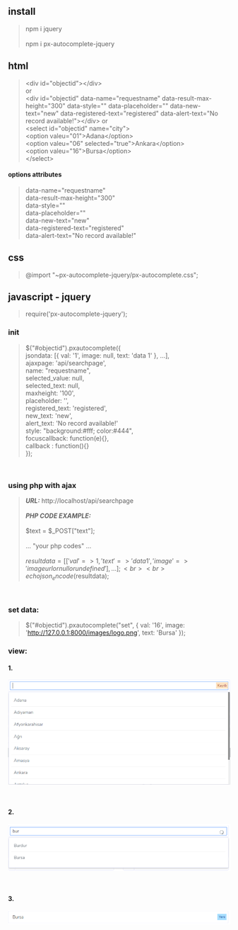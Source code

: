 
## install
> npm i jquery <br><br>
> npm i px-autocomplete-jquery


## html
> \<div id="objectid"\>\</div\><br>
> or<br>
> \<div id="objectid" data-name="requestname" data-result-max-height="300" data-style="" data-placeholder="" data-new-text="new" data-registered-text="registered" data-alert-text="No record available!"\>\</div\>
> or<br>
> \<select id="objectid" name="city"\><br>
>   \<option valeu="01"\>Adana\</option\><br>
>   \<option valeu="06" selected="true"\>Ankara\</option\><br>
>   \<option valeu="16"\>Bursa\</option\><br>
> \</select\>

#### options attributes
> data-name="requestname" <br>
> data-result-max-height="300"<br>
> data-style=""<br>
> data-placeholder=""<br>
> data-new-text="new"<br>
> data-registered-text="registered" <br>
> data-alert-text="No record available!"<br>

## css
> @import "~px-autocomplete-jquery/px-autocomplete.css";

## javascript - jquery
> require('px-autocomplete-jquery');


### init
> $("#objectid").pxautocomplete({ <br>
>            jsondata: [{ val: '1', image: null, text: 'data 1' }, ...],<br>
>            ajaxpage: 'api/searchpage',<br>
>            name: "requestname",<br>
>            selected_value: null,<br>
>            selected_text: null,<br>
>            maxheight: '100',<br>
>            placeholder: '',<br>
>            registered_text: 'registered',<br>
>            new_text: 'new',<br>
>            alert_text: 'No record available!'<br>
>            style: "background:#fff; color:#444",<br>
>            focuscallback: function(e){},<br>
>            callback : function(){}<br>
>        });<br>
<br>

### using php with ajax
> **_URL:_** http://localhost/api/searchpage
> <br><br>
> **_PHP CODE EXAMPLE:_** <br><br>
> $text = $_POST["text"]; <br><br>
> ... "your php codes" ...<br><br>
> $resultdata = [['val' => 1, 'text' => 'data 1', 'image' => 'imageurl or null or undefined'], ...];<br><br>
> echo json_encode($resultdata);<br>
<br>


### set data:
> $("#objectid").pxautocomplete("set", { val: '16', image: 'http://127.0.0.1:8000/images/logo.png', text: 'Bursa' });<br>

### view:
#### 1.
![alt text](https://raw.githubusercontent.com/PiriAykut/px-autocomplete/master/screenshots/Screenshot_1.png)

<br>

#### 2.
![alt text](https://raw.githubusercontent.com/PiriAykut/px-autocomplete/master/screenshots/Screenshot_2.png)

<br>

#### 3.
![alt text](https://raw.githubusercontent.com/PiriAykut/px-autocomplete/master/screenshots/Screenshot_3.png)

